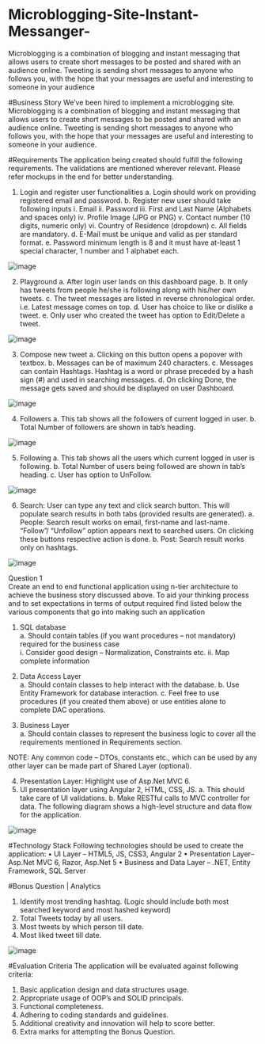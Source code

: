 # Microblogging-Site-Instant-Messanger-

Microblogging is a combination of blogging and instant messaging that allows users to create short messages to be posted and shared with an audience online.
Tweeting is sending short messages to anyone who follows you, with the hope that your messages are useful and interesting to someone in your audience


#Business Story
We’ve been hired to implement a microblogging site. Microblogging is a combination of blogging and instant messaging that allows users to create short messages to be posted and shared with an audience online.
Tweeting is sending short messages to anyone who follows you, with the hope that your messages are useful and interesting to someone in your audience. 

#Requirements
The application being created should fulfill the following requirements. The validations are mentioned wherever relevant. Please refer mockups in the end for better understanding.

1.	Login and register user functionalities
a.	Login should work on providing registered email and password.
b.	Register new user should take following inputs
i.	Email
ii.	Password
iii.	First and Last Name (Alphabets and spaces only)
iv.	Profile Image (JPG or PNG)
v.	Contact number (10 digits, numeric only)
vi.	Country of Residence (dropdown)
c.	All fields are mandatory.
d.	E-Mail must be unique and valid as per standard format.
e.	Password minimum length is 8 and it must have at-least 1 special character, 1 number and 1 alphabet each.

![image](https://user-images.githubusercontent.com/44699205/121890833-67e73380-cd38-11eb-80da-30c0b53c6106.png)

 

2.	Playground
a.	After login user lands on this dashboard page.
b.	It only has tweets from people he/she is following along with his/her own tweets.
c.	The tweet messages are listed in reverse chronological order. i.e. Latest message comes on top.
d.	User has choice to like or dislike a tweet.
e.	Only user who created the tweet has option to Edit/Delete a tweet.

![image](https://user-images.githubusercontent.com/44699205/121890886-759cb900-cd38-11eb-8413-77b0c643d898.png)


 
3.	Compose new tweet
a.	Clicking on this button opens a popover with textbox.
b.	Messages can be of maximum 240 characters.
c.	Messages can contain Hashtags.
Hashtag is a word or phrase preceded by a hash sign (#) and used in searching messages.
d.	On clicking Done, the message gets saved and should be displayed on user Dashboard.

![image](https://user-images.githubusercontent.com/44699205/121890918-81887b00-cd38-11eb-9eee-d3da1c0610c2.png)


 
4.	Followers
a.	This tab shows all the followers of current logged in user.
b.	Total Number of followers are shown in tab’s heading.

 ![image](https://user-images.githubusercontent.com/44699205/121890959-8e0cd380-cd38-11eb-8272-2e509eb2f271.png)


5.	Following
a.	This tab shows all the users which current logged in user is following.
b.	Total Number of users being followed are shown in tab’s heading.
c.	User has option to UnFollow.

![image](https://user-images.githubusercontent.com/44699205/121891002-98c76880-cd38-11eb-813a-addaf490b3c4.png)


 
6.	Search: User can type any text and click search button. This will populate search results in both tabs (provided results are generated).
a.	People: Search result works on email, first-name and last-name.
“Follow”/ “Unfollow” option appears next to searched users.
On clicking these buttons respective action is done.
b.	Post: Search result works only on hashtags.

![image](https://user-images.githubusercontent.com/44699205/121891035-a0870d00-cd38-11eb-93fa-66e921d4a9aa.png)


 
Question 1										
Create an end to end functional application using n-tier architecture to achieve the business story discussed above. To aid your thinking process and to set expectations in terms of output required find listed below the various components that go into making such an application

1.	SQL database									
a.	Should contain tables (if you want procedures – not mandatory) required for the business case  			
i.	Consider good design – Normalization, Constraints etc.
ii.	Map complete information

2.	Data Access Layer 								
a.	Should contain classes to help interact with the database.
b.	Use Entity Framework for database interaction.
c.	Feel free to use procedures (if you created them above) or use entities alone to complete DAC operations.

3.	Business Layer								 
a.	Should contain classes to represent the business logic to cover all the requirements mentioned in Requirements section.

NOTE: Any common code – DTOs, constants etc., which can be used by any other layer can be made part of Shared Layer (optional).

4.	Presentation Layer: Highlight use of Asp.Net MVC 6.
5.	UI presentation layer using Angular 2, HTML, CSS, JS.
a.	This should take care of UI validations.
b.	Make RESTful calls to MVC controller for data.
The following diagram shows a high-level structure and data flow for the application.

![image](https://user-images.githubusercontent.com/44699205/121891083-ae3c9280-cd38-11eb-8f0b-8f259b247d70.png)

 
#Technology Stack
Following technologies should be used to create the application:
•	UI Layer – HTML5, JS, CSS3, Angular 2
•	Presentation Layer– Asp.Net MVC 6, Razor, Asp.Net 5
•	Business and Data Layer – .NET, Entity Framework, SQL Server

#Bonus Question | Analytics
1.	Identify most trending hashtag. (Logic should include both most searched keyword and most hashed keyword)
2.	Total Tweets today by all users.
3.	Most tweets by which person till date.
4.	Most liked tweet till date.
  
![image](https://user-images.githubusercontent.com/44699205/121891128-b8f72780-cd38-11eb-958c-1ef9cda19fe3.png)


#Evaluation Criteria
The application will be evaluated against following criteria:
1.	Basic application design and data structures usage.
2.	Appropriate usage of OOP’s and SOLID principals.
3.	Functional completeness.
4.	Adhering to coding standards and guidelines.
5.	Additional creativity and innovation will help to score better.
6.	Extra marks for attempting the Bonus Question.


